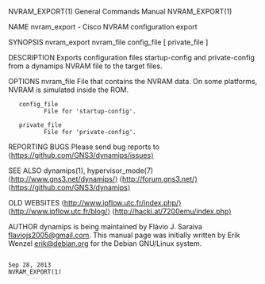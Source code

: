 NVRAM_EXPORT(1)                                                        General Commands Manual                                                       NVRAM_EXPORT(1)

NAME
       nvram_export - Cisco NVRAM configuration export

SYNOPSIS
       nvram_export nvram_file config_file [ private_file ]

DESCRIPTION
       Exports configuration files startup-config and private-config from a dynamips NVRAM file to the target files.

OPTIONS
       nvram_file
              File that contains the NVRAM data.  On some platforms, NVRAM is simulated inside the ROM.

       config_file
              File for 'startup-config'.

       private_file
              File for 'private-config'.

REPORTING BUGS
       Please send bug reports to ⟨https://github.com/GNS3/dynamips/issues⟩

SEE ALSO
       dynamips(1), hypervisor_mode(7)
       ⟨http://www.gns3.net/dynamips/⟩
       ⟨http://forum.gns3.net/⟩
       ⟨https://github.com/GNS3/dynamips⟩

OLD WEBSITES
       ⟨http://www.ipflow.utc.fr/index.php/⟩
       ⟨http://www.ipflow.utc.fr/blog/⟩
       ⟨http://hacki.at/7200emu/index.php⟩

AUTHOR
       dynamips  is  being maintained by Flávio J. Saraiva <flaviojs2005@gmail.com>. This manual page was initially written by Erik Wenzel <erik@debian.org> for the
       Debian GNU/Linux system.

                                                                            Sep 28, 2013                                                             NVRAM_EXPORT(1)

